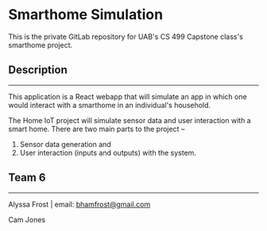 # Smarthome Simulation 

This is the private GitLab repository for UAB's CS 499 Capstone class's smarthome project.

## Description
---

This application is a React webapp that will simulate an app in which one would interact with a smarthome in an individual's household.

The Home IoT project will 
simulate sensor data and user interaction with a smart home. 
There are two main parts to the project – 
1. Sensor data generation and 
2. User interaction (inputs and 
outputs) with the system. 


## Team 6 
---
Alyssa Frost | email: bhamfrost@gmail.com

Cam Jones


